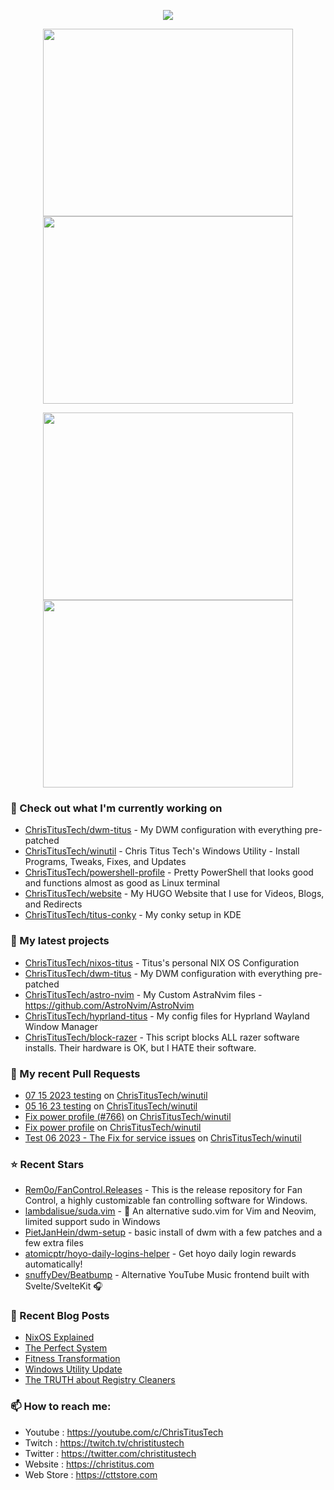 <p align="center"><a href="https://github.com/anuraghazra/github-readme-stats">
  <img align="center" src="https://github-readme-stats.vercel.app/api?username=ChrisTitusTech&show_icons=true&theme=tokyonight" />
</a></p>

<p align="center"><a href="https://wakatime.com/@christitustech">
  <img align="center" width="400" height="300" src="https://wakatime.com/share/@christitustech/4c17a227-eb23-48c5-a2f1-492e5538842c.svg" />
</a>
<a href="https://wakatime.com/@christitustech">
  <img align="center" width="400" height="300" src="https://wakatime.com/share/@christitustech/57160975-2111-472e-bc92-f390b42053b3.svg" />
</a></p>

<p align="center"><a href="https://wakatime.com/@christitustech">
  <img align="center" width="400" height="300" src="https://wakatime.com/share/@christitustech/b7d6c245-11dd-4802-a2dd-8ff0fd915324.svg" />
</a>
<a href="https://wakatime.com/@christitustech">
  <img align="center" width="400" height="300" src="https://wakatime.com/share/@christitustech/29475f0b-8d50-47b4-aaf5-f96bdcab9d0d.svg" />
</a></p>

### 👷 Check out what I'm currently working on

- [ChrisTitusTech/dwm-titus](https://github.com/ChrisTitusTech/dwm-titus) - My DWM configuration with everything pre-patched
- [ChrisTitusTech/winutil](https://github.com/ChrisTitusTech/winutil) - Chris Titus Tech&#39;s Windows Utility - Install Programs, Tweaks, Fixes, and Updates
- [ChrisTitusTech/powershell-profile](https://github.com/ChrisTitusTech/powershell-profile) - Pretty PowerShell that looks good and functions almost as good as Linux terminal 
- [ChrisTitusTech/website](https://github.com/ChrisTitusTech/website) - My HUGO Website that I use for Videos, Blogs, and Redirects
- [ChrisTitusTech/titus-conky](https://github.com/ChrisTitusTech/titus-conky) - My conky setup in KDE
### 🌱 My latest projects

- [ChrisTitusTech/nixos-titus](https://github.com/ChrisTitusTech/nixos-titus) - Titus&#39;s personal NIX OS Configuration
- [ChrisTitusTech/dwm-titus](https://github.com/ChrisTitusTech/dwm-titus) - My DWM configuration with everything pre-patched
- [ChrisTitusTech/astro-nvim](https://github.com/ChrisTitusTech/astro-nvim) - My Custom AstraNvim files - https://github.com/AstroNvim/AstroNvim
- [ChrisTitusTech/hyprland-titus](https://github.com/ChrisTitusTech/hyprland-titus) - My config files for Hyprland Wayland Window Manager
- [ChrisTitusTech/block-razer](https://github.com/ChrisTitusTech/block-razer) - This script blocks ALL razer software installs. Their hardware is OK, but I HATE their software. 
### 🔨 My recent Pull Requests

- [07 15 2023 testing](https://github.com/ChrisTitusTech/winutil/pull/883) on [ChrisTitusTech/winutil](https://github.com/ChrisTitusTech/winutil)
- [05 16 23 testing](https://github.com/ChrisTitusTech/winutil/pull/881) on [ChrisTitusTech/winutil](https://github.com/ChrisTitusTech/winutil)
- [Fix power profile (#766)](https://github.com/ChrisTitusTech/winutil/pull/767) on [ChrisTitusTech/winutil](https://github.com/ChrisTitusTech/winutil)
- [Fix power profile](https://github.com/ChrisTitusTech/winutil/pull/766) on [ChrisTitusTech/winutil](https://github.com/ChrisTitusTech/winutil)
- [Test 06 2023 - The Fix for service issues](https://github.com/ChrisTitusTech/winutil/pull/764) on [ChrisTitusTech/winutil](https://github.com/ChrisTitusTech/winutil)
### ⭐ Recent Stars

- [Rem0o/FanControl.Releases](https://github.com/Rem0o/FanControl.Releases) - This is the release repository for Fan Control, a highly customizable fan controlling software for Windows.
- [lambdalisue/suda.vim](https://github.com/lambdalisue/suda.vim) - 🥪 An alternative sudo.vim for Vim and Neovim, limited support sudo in Windows
- [PietJanHein/dwm-setup](https://github.com/PietJanHein/dwm-setup) - basic install of dwm with a few patches and a few extra files
- [atomicptr/hoyo-daily-logins-helper](https://github.com/atomicptr/hoyo-daily-logins-helper) - Get hoyo daily login rewards automatically!
- [snuffyDev/Beatbump](https://github.com/snuffyDev/Beatbump) - Alternative YouTube Music frontend built with Svelte/SvelteKit 🎧
### 📰 Recent Blog Posts

- [NixOS Explained](https://christitus.com/nixos-explained/)
- [The Perfect System](https://christitus.com/the-perfect-system/)
- [Fitness Transformation](https://christitus.com/fitness-transformation/)
- [Windows Utility Update](https://christitus.com/winutil-may-23-update/)
- [The TRUTH about Registry Cleaners](https://christitus.com/registry-cleaner/)
### 📫 How to reach me:
  - Youtube   : <https://youtube.com/c/ChrisTitusTech>
  - Twitch    : <https://twitch.tv/christitustech>
  - Twitter   : <https://twitter.com/christitustech>
  - Website   : <https://christitus.com>
  - Web Store : <https://cttstore.com>
